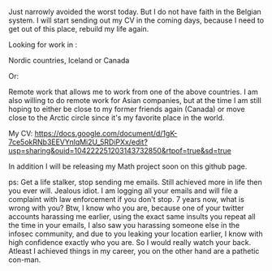 Just narrowly avoided the worst today. But I do not have faith in the Belgian system.
I will start sending out my CV in the coming days, because I need to get out of this place, rebuild my life again.

Looking for work in :

Nordic countries, Iceland or Canada

Or:

Remote work that allows me to work from one of the above countries.
I am also willing to do remote work for Asian companies, but at the time I am still hoping to either be close to my former friends again (Canada) or move close to the Arctic circle since it's my favorite place in the world.

My CV: https://docs.google.com/document/d/1gK-7ce5okRNb3EEVYnlqMi2U_5RDiPXx/edit?usp=sharing&ouid=104222251203143732850&rtpof=true&sd=true

In addition I will be releasing my Math project soon on this github page.

ps: Get a life stalker, stop sending me emails. Still achieved more in life then you ever will. Jealous idiot. I am logging all your emails and will file a complaint with law enforcement if you don't stop. 7 years now, what is wrong with you? Btw, I know who you are, because one of your twitter accounts harassing me earlier, using the exact same insults you repeat all the time in your emails, I also saw you harassing someone else in the infosec community, and due to you leaking your location earlier, I know with high confidence exactly who you are. So I would really watch your back. Atleast I achieved things in my career, you on the other hand are a pathetic con-man.
